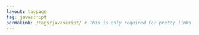 ```yaml
---
layout: tagpage
tag: javascript
permalink: /tags/javascript/ # This is only required for pretty links.
---
```

